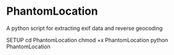 # PhantomLocation
A python script for extracting exif data and reverse geocoding

SETUP
cd PhantomLocation
chmod +x PhantomLocation
python PhantomLocation
